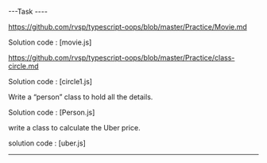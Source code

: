 ---Task ----

https://github.com/rvsp/typescript-oops/blob/master/Practice/Movie.md

Solution code : [movie.js]

https://github.com/rvsp/typescript-oops/blob/master/Practice/class-circle.md

Solution code : [circle1.js]

Write a “person” class to hold all the details.

Solution code : [Person.js]

write a class to calculate the Uber price.

solution code : [uber.js]

-----------------------------------------------------------------------------------------------------------




